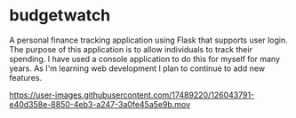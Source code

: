# budgetwatch

A personal finance tracking application using Flask that supports user login. The purpose of this application is to allow individuals to track their spending. I have used a console application to do this for myself for many years. As I'm learning web development I plan to continue to add new features. 




https://user-images.githubusercontent.com/17489220/126043791-e40d358e-8850-4eb3-a247-3a0fe45a5e9b.mov

